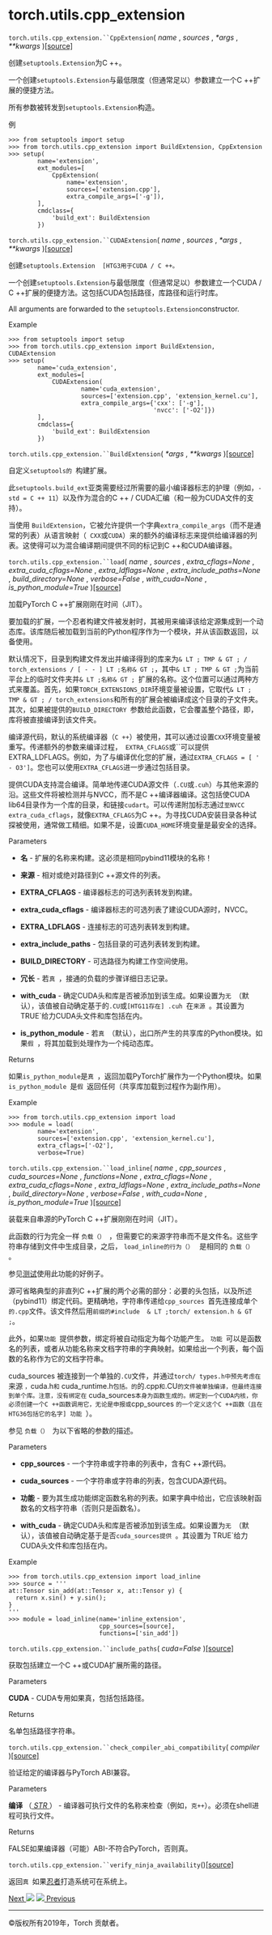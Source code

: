# torch.utils.cpp_extension

`torch.utils.cpp_extension.``CppExtension`( _name_ , _sources_ , _*args_ ,
_**kwargs_ )[[source]](_modules/torch/utils/cpp_extension.html#CppExtension)

    

创建`setuptools.Extension`为C ++。

一个创建`setuptools.Extension`与最低限度（但通常​​足以）参数建立一个C ++扩展的便捷方法。

所有参数被转发到`setuptools.Extension`构造。

例

    
    
    >>> from setuptools import setup
    >>> from torch.utils.cpp_extension import BuildExtension, CppExtension
    >>> setup(
            name='extension',
            ext_modules=[
                CppExtension(
                    name='extension',
                    sources=['extension.cpp'],
                    extra_compile_args=['-g']),
            ],
            cmdclass={
                'build_ext': BuildExtension
            })
    

`torch.utils.cpp_extension.``CUDAExtension`( _name_ , _sources_ , _*args_ ,
_**kwargs_ )[[source]](_modules/torch/utils/cpp_extension.html#CUDAExtension)

    

创建`setuptools.Extension  [HTG3用于CUDA / C ++。`

一个创建`setuptools.Extension`与最低限度（但通常​​足以）参数建立一个CUDA / C
++扩展的便捷方法。这包括CUDA包括路径，库路径和运行时库。

All arguments are forwarded to the `setuptools.Extension`constructor.

Example

    
    
    >>> from setuptools import setup
    >>> from torch.utils.cpp_extension import BuildExtension, CUDAExtension
    >>> setup(
            name='cuda_extension',
            ext_modules=[
                CUDAExtension(
                        name='cuda_extension',
                        sources=['extension.cpp', 'extension_kernel.cu'],
                        extra_compile_args={'cxx': ['-g'],
                                            'nvcc': ['-O2']})
            ],
            cmdclass={
                'build_ext': BuildExtension
            })
    

`torch.utils.cpp_extension.``BuildExtension`( _*args_ , _**kwargs_
)[[source]](_modules/torch/utils/cpp_extension.html#BuildExtension)

    

自定义`setuptools的 `构建扩展。

此`setuptools.build_ext`亚类需要经过所需要的最小编译器标志的护理（例如，`-std = C ++ 11`）以及作为混合的C
++ / CUDA汇编（和一般为CUDA文件的支持）。

当使用 `BuildExtension`，它被允许提供一个字典`extra_compile_args`（而不是通常的列表）从语言映射（`
CXX`或`CUDA`）来的额外的编译标志来提供给编译器的列表。这使得可以为混合编译期间提供不同的标记到C ++和CUDA编译器。

`torch.utils.cpp_extension.``load`( _name_ , _sources_ , _extra_cflags=None_ ,
_extra_cuda_cflags=None_ , _extra_ldflags=None_ , _extra_include_paths=None_ ,
_build_directory=None_ , _verbose=False_ , _with_cuda=None_ ,
_is_python_module=True_
)[[source]](_modules/torch/utils/cpp_extension.html#load)

    

加载PyTorch C ++扩展刚刚在时间（JIT）。

要加载的扩展，一个忍者构建文件被发射时，其被用来编译该给定源集成到一个动态库。该库随后被加载到当前的Python程序作为一个模块，并从该函数返回，以备使用。

默认情况下，目录到构建文件发出并编译得到的库来为`& LT ; TMP & GT ; / torch_extensions / [ - - ] LT
;名称& GT ;`，其中`& LT ; TMP & GT ;`为当前平台上的临时文件夹并`& LT ;名称& GT ;
`扩展的名称。这个位置可以通过两种方式来覆盖。首先，如果`TORCH_EXTENSIONS_DIR`环境变量被设置，它取代`& LT ; TMP &
GT ; / torch_extensions`和所有的扩展会被编译成这个目录的子文件夹。其次，如果被提供的`BUILD_DIRECTORY
`参数给此函数，它会覆盖整个路径，即，库将被直接编译到该文件夹​​。

编译源代码，默认的系统编译器（`C ++`）被使用，其可以通过设置`CXX`环境变量被重写。传递额外的参数来编译过程，`
EXTRA_CFLAGS`或``可以提供EXTRA_LDFLAGS。例如，为了与编译优化您的扩展，通过`EXTRA_CFLAGS = [ ' -
O3']`。您也可以使用`EXTRA_CFLAGS`进一步通过包括目录。

提供CUDA支持混合编译。简单地传递CUDA源文件（`.CU`或`.cuh`）与其他来源的沿。这些文件将被检测并与NVCC，而不是C
++编译器编译。这包括使CUDA lib64目录作为一个库的目录，和链接`cudart`。可以传递附加标志通过`至NVCC
extra_cuda_cflags`，就像`EXTRA_CFLAGS`为C
++。为寻找CUDA安装目录各种试探被使用，通常做工精细。如果不是，设置`CUDA_HOME`环境变量是最安全的选择。

Parameters

    

  * **名** \- 扩展的名称来构建。这必须是相同pybind11模块的名称！

  * **来源** \- 相对或绝对路径到C ++源文件的列表。

  * **EXTRA_CFLAGS** \- 编译器标志的可选列表转发到构建。

  * **extra_cuda_cflags** \- 编译器标志的可选列表了建设CUDA源时，NVCC。

  * **EXTRA_LDFLAGS** \- 连接标志的可选列表转发到构建。

  * **extra_include_paths** \- 包括目录的可选列表转发到构建。

  * **BUILD_DIRECTORY** \- 可选路径为构建工作空间使用。

  * **冗长** \- 若`真 `，接通的负载的步骤详细日志记录。

  * **with_cuda** \- 确定CUDA头和库是否被添加到该生成。如果设置为`无 `（默认），该值被自动确定基于的`.CU`或`[HTG11存在] .cuh `在`来源 `。其设置为 TRUE`给力CUDA头文件和库包括在内。

  * **is_python_module** \- 若`真 `（默认），出口所产生的共享库的Python模块。如果`假 `，将其加载到处理作为一个纯动态库。

Returns

    

如果`is_python_module`是`真 `，返回加载PyTorch扩展作为一个Python模块。如果`is_python_module
`是`假 `返回任何（共享库加载到过程作为副作用）。

Example

    
    
    >>> from torch.utils.cpp_extension import load
    >>> module = load(
            name='extension',
            sources=['extension.cpp', 'extension_kernel.cu'],
            extra_cflags=['-O2'],
            verbose=True)
    

`torch.utils.cpp_extension.``load_inline`( _name_ , _cpp_sources_ ,
_cuda_sources=None_ , _functions=None_ , _extra_cflags=None_ ,
_extra_cuda_cflags=None_ , _extra_ldflags=None_ , _extra_include_paths=None_ ,
_build_directory=None_ , _verbose=False_ , _with_cuda=None_ ,
_is_python_module=True_
)[[source]](_modules/torch/utils/cpp_extension.html#load_inline)

    

装载来自串源的PyTorch C ++扩展刚刚在时间（JIT）。

此函数的行为完全一样 `负载（） `，但需要它的来源字符串而不是文件名。这些字符串存储到文件中生成目录，之后， `load_inline的行为（） `
是相同的 `负载（） `。

参见[测试](https://github.com/pytorch/pytorch/blob/master/test/test_cpp_extensions.py)使用此功能的好例子。

源可省略典型的非直列C ++扩展的两个必需的部分：必要的头包括，以及所述（pybind11）绑定代码。更精确地，字符串传递给`cpp_sources
`首先连接成单个`的.cpp`文件。该文件然后用`前缀的#include  & LT ;torch/ extension.h & GT ;`。

此外，如果`功能 `提供参数，绑定将被自动指定为每个功能产生。 `功能
`可以是函数名的列表，或者从功能名称来文档字符串的字典映射。如果给出一个列表，每个函数的名称作为它的文档字符串。

cuda_sources 被连接到一个单独的`.CU`文件，并通过`torch/ types.h中预先考虑在`来源 `，`cuda.h`和`
cuda_runtime.h`包括。的`的.cpp`和`.CU`的文件被单独编译，但最终连接到单个库。注意，没有绑定在`
cuda_sources`本身为函数生成的。绑定到一个CUDA内核，你必须创建一个C ++函数调用它，无论是申报或`cpp_sources
`的一个定义这个C ++函数（且在HTG36包括它的名字] 功能 `）。

参见 `负载（） `为以下省略的参数的描述。

Parameters

    

  * **cpp_sources** \- 一个字符串或字符串的列表中，含有C ++源代码。

  * **cuda_sources** \- 一个字符串或字符串的列表，包含CUDA源代码。

  * **功能** \- 要为其生成功能绑定函数名称的列表。如果字典中给出，它应该映射函数名的文档字符串（否则只是函数名）。

  * **with_cuda** \- 确定CUDA头和库是否被添加到该生成。如果设置为`无 `（默认），该值被自动确定基于是否`cuda_sources提供 `。其设置为 TRUE`给力CUDA头文件和库包括在内。

Example

    
    
    >>> from torch.utils.cpp_extension import load_inline
    >>> source = '''
    at::Tensor sin_add(at::Tensor x, at::Tensor y) {
      return x.sin() + y.sin();
    }
    '''
    >>> module = load_inline(name='inline_extension',
                             cpp_sources=[source],
                             functions=['sin_add'])
    

`torch.utils.cpp_extension.``include_paths`( _cuda=False_
)[[source]](_modules/torch/utils/cpp_extension.html#include_paths)

    

获取包括建立一个C ++或CUDA扩展所需的路径。

Parameters

    

**CUDA** \- CUDA专用如果真，包括包括路径。

Returns

    

名单包括路径字符串。

`torch.utils.cpp_extension.``check_compiler_abi_compatibility`( _compiler_
)[[source]](_modules/torch/utils/cpp_extension.html#check_compiler_abi_compatibility)

    

验证给定的编译器与PyTorch ABI兼容。

Parameters

    

**编译** （[ _STR_ ](https://docs.python.org/3/library/stdtypes.html#str "\(in
Python v3.7\)")） - 编译器可执行文件的名称来检查（例如，`克++`）。必须在shell进程可执行文件。

Returns

    

FALSE如果编译器（可能）ABI-不符合PyTorch，否则真。

`torch.utils.cpp_extension.``verify_ninja_availability`()[[source]](_modules/torch/utils/cpp_extension.html#verify_ninja_availability)

    

返回`真 `如果[忍者](https://ninja-build.org/)打造系统可在系统上。

[Next ![](_static/images/chevron-right-orange.svg)](data.html
"torch.utils.data") [![](_static/images/chevron-right-orange.svg)
Previous](checkpoint.html "torch.utils.checkpoint")

* * *

©版权所有2019年，Torch 贡献者。